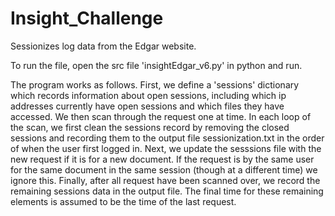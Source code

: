 # Insight_Challenge
Sessionizes log data from the Edgar website.

To run the file, open the src file 'insightEdgar_v6.py' in python and run.

The program works as follows.  First, we define a 'sessions' dictionary which
records information about open sessions, including which ip addresses currently 
have open sessions and which files they have accessed.  We then scan through 
the request one at time.  In each loop of the scan, we first clean the sessions
record by removing the closed sessions and recording them to the output file
sessionization.txt in the order of when the user first logged in.  Next, we 
update the sesssions file with the new request if it is for a new document.  If
the request is by the same user for the same document in the same session (though
at a different time) we ignore this.  Finally, after all request have been scanned 
over, we record the remaining sessions data in the output file.  The final time for
these remaining elements is assumed to be the time of the last request.
